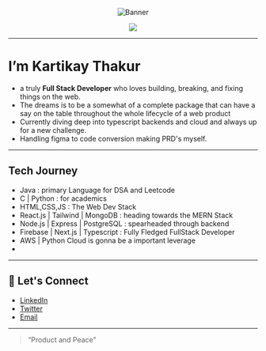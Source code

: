 <p align="center">
  <img src="https://github.com/Tricky11flame/Tricky11flame/blob/main/linkin.png" alt="Banner" />
</p>

<p align="center">
  <img src="https://readme-typing-svg.herokuapp.com?font=Fira+Code&size=24&duration=3000&pause=1000&center=true&vCenter=true&width=500&lines=Full-Stack+Developer;Typescript+%7C+Next.js+%7C+PostgreSQL;Preparing+for+CCNA+%7C+SAA-03+%7C+DA-02"/>
</p>

---

# I’m Kartikay Thakur

- a truly **Full Stack Developer** who loves building, breaking, and fixing things on the web.
- The dreams is to be a somewhat of a complete package that can have a say on the table throughout the whole lifecycle of a web product
- Currently diving deep into typescript backends and cloud and always up for a new challenge.
- Handling figma to code conversion making PRD's myself.

---

## Tech Journey 
- Java : primary Language for DSA and Leetcode
- C | Python  : for academics
- HTML,CSS,JS  : The Web Dev Stack
- React.js | Tailwind | MongoDB  : heading towards the MERN Stack  
- Node.js | Express | PostgreSQL  : spearheaded through backend
- Firebase | Next.js | Typescript  : Fully Fledged  FullStack Developer
- AWS | Python  Cloud is gonna be a important leverage
- 

---

## 🤝 Let's Connect
- [LinkedIn](https://www.linkedin.com/in/kartikay-thakur-flame/)  
- [Twitter](https://twitter.com/TrickyFlame21)
- [Email](sky.kartikay@gmail.com)
---

> “Product and Peace”
